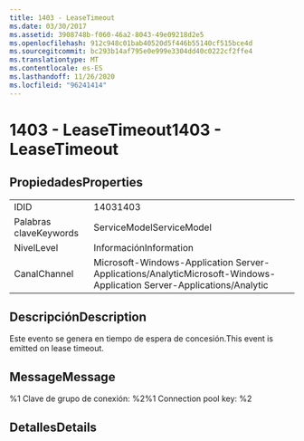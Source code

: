 ```yaml
---
title: 1403 - LeaseTimeout
ms.date: 03/30/2017
ms.assetid: 3908748b-f060-46a2-8043-49e09218d2e5
ms.openlocfilehash: 912c948c01bab40520d5f446b55140cf515bce4d
ms.sourcegitcommit: bc293b14af795e0e999e3304dd40c0222cf2ffe4
ms.translationtype: MT
ms.contentlocale: es-ES
ms.lasthandoff: 11/26/2020
ms.locfileid: "96241414"
---
```

# <a name="1403---leasetimeout"></a><span data-ttu-id="40bba-102">1403 - LeaseTimeout</span><span class="sxs-lookup"><span data-stu-id="40bba-102">1403 - LeaseTimeout</span></span>

## <a name="properties"></a><span data-ttu-id="40bba-103">Propiedades</span><span class="sxs-lookup"><span data-stu-id="40bba-103">Properties</span></span>  
  
|||  
|-|-|  
|<span data-ttu-id="40bba-104">ID</span><span class="sxs-lookup"><span data-stu-id="40bba-104">ID</span></span>|<span data-ttu-id="40bba-105">1403</span><span class="sxs-lookup"><span data-stu-id="40bba-105">1403</span></span>|  
|<span data-ttu-id="40bba-106">Palabras clave</span><span class="sxs-lookup"><span data-stu-id="40bba-106">Keywords</span></span>|<span data-ttu-id="40bba-107">ServiceModel</span><span class="sxs-lookup"><span data-stu-id="40bba-107">ServiceModel</span></span>|  
|<span data-ttu-id="40bba-108">Nivel</span><span class="sxs-lookup"><span data-stu-id="40bba-108">Level</span></span>|<span data-ttu-id="40bba-109">Información</span><span class="sxs-lookup"><span data-stu-id="40bba-109">Information</span></span>|  
|<span data-ttu-id="40bba-110">Canal</span><span class="sxs-lookup"><span data-stu-id="40bba-110">Channel</span></span>|<span data-ttu-id="40bba-111">Microsoft-Windows-Application Server-Applications/Analytic</span><span class="sxs-lookup"><span data-stu-id="40bba-111">Microsoft-Windows-Application Server-Applications/Analytic</span></span>|  
  
## <a name="description"></a><span data-ttu-id="40bba-112">Descripción</span><span class="sxs-lookup"><span data-stu-id="40bba-112">Description</span></span>  

 <span data-ttu-id="40bba-113">Este evento se genera en tiempo de espera de concesión.</span><span class="sxs-lookup"><span data-stu-id="40bba-113">This event is emitted on lease timeout.</span></span>  
  
## <a name="message"></a><span data-ttu-id="40bba-114">Message</span><span class="sxs-lookup"><span data-stu-id="40bba-114">Message</span></span>  

 <span data-ttu-id="40bba-115">%1 Clave de grupo de conexión: %2</span><span class="sxs-lookup"><span data-stu-id="40bba-115">%1 Connection pool key: %2</span></span>  
  
## <a name="details"></a><span data-ttu-id="40bba-116">Detalles</span><span class="sxs-lookup"><span data-stu-id="40bba-116">Details</span></span>

